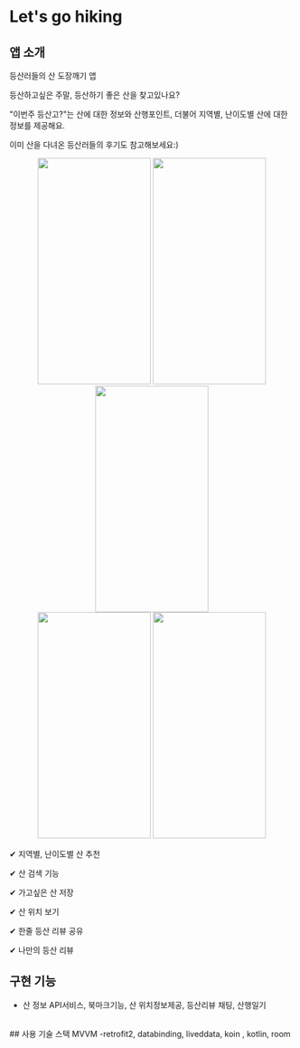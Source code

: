 
# Let's go hiking


## 앱 소개

등산러들의 산 도장깨기 앱 

 등산하고싶은 주말, 등산하기 좋은 산을 찾고있나요? 

"이번주 등산고?"는 산에 대한 정보와 산행포인트,  더불어 지역별, 난이도별 산에 대한 정보를 제공해요.

이미 산을 다녀온 등산러들의 후기도 참고해보세요:)

<p align="center">
<img src="https://user-images.githubusercontent.com/63052973/132311320-b2b49006-4f46-4565-9b06-d58b06c92e0a.png" width="200" height="400">
<img src="https://user-images.githubusercontent.com/63052973/132311323-c3c50ff6-f731-4c55-91e6-f2db12129936.png" width="200" height="400">
<img src="https://user-images.githubusercontent.com/63052973/132311325-c7b6cf20-603d-49e8-987d-9f4d0a23d5d6.png" width="200" height="400">
 <br />
<img src="https://user-images.githubusercontent.com/63052973/132311920-42fdf7d3-8fe8-4dd9-bc21-9694e8130515.png" width="200" height="400">
<img src="https://user-images.githubusercontent.com/63052973/132311806-06748b07-2acb-4680-a84a-bc5506a19b84.png" width="200" height="400">
</p>

✔ 지역별, 난이도별 산 추천

✔ 산 검색 기능

✔ 가고싶은 산 저장

✔ 산 위치 보기

✔ 한줄 등산 리뷰 공유

✔ 나만의 등산 리뷰

## 구현 기능
- 산 정보 API서비스, 북마크기능, 산 위치정보제공, 등산리뷰 채팅, 산행일기
<br />
## 사용 기술 스택
MVVM -retrofit2, databinding, liveddata, koin , kotlin, room
